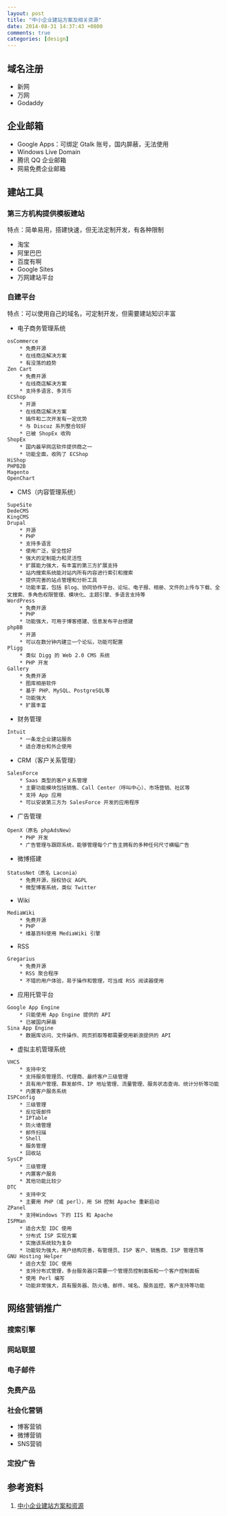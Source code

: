 ```yaml
---
layout: post
title: "中小企业建站方案及相关资源"
date: 2014-08-31 14:37:43 +0800
comments: true
categories: [design]
---
```


<!-- more -->

## 域名注册

* 新网
* 万网
* Godaddy

## 企业邮箱

* Google Apps：可绑定 Gtalk 账号，国内屏蔽，无法使用
* Windows Live Domain
* 腾讯 QQ 企业邮箱
* 网易免费企业邮箱

## 建站工具

### 第三方机构提供模板建站

特点：简单易用，搭建快速，但无法定制开发，有各种限制

* 淘宝
* 阿里巴巴
* 百度有啊
* Google Sites
* 万网建站平台

### 自建平台

特点：可以使用自己的域名，可定制开发，但需要建站知识丰富

* 电子商务管理系统

```
osCommerce
    * 免费开源
    * 在线商店解决方案
    * 有没落的趋势
Zen Cart
    * 免费开源
    * 在线商店解决方案
    * 支持多语言、多货币
ECShop
    * 开源
    * 在线商店解决方案
    * 插件和二次开发有一定优势
    * 与 Discuz 系列整合较好
    * 已被 ShopEx 收购
ShopEx
    * 国内最早网店软件提供商之一
    * 功能全面，收购了 ECShop
HiShop
PHPB2B
Magento
OpenChart
```

* CMS（内容管理系统）

```
SupeSite
DedeCMS
KingCMS
Drupal
    * 开源
    * PHP
    * 支持多语言
    * 使用广泛，安全性好
    * 强大的定制能力和灵活性
    * 扩展能力强大，有丰富的第三方扩展支持
    * 站内搜索系统能对站内所有内容进行索引和搜索
    * 提供完善的站点管理和分析工具
    * 功能丰富，包括 Blog、协同协作平台、论坛、电子报、相册、文件的上传与下载、全文搜索、多角色权限管理、模块化、主题引擎、多语言支持等
WordPress
    * 免费开源
    * PHP
    * 功能强大，可用于博客搭建、信息发布平台搭建
phpBB
    * 开源
    * 可以在数分钟内建立一个论坛，功能可配置
Pligg
    * 类似 Digg 的 Web 2.0 CMS 系统
    * PHP 开发
Gallery
    * 免费开源
    * 图库相册软件
    * 基于 PHP、MySQL、PostgreSQL等
    * 功能强大
    * 扩展丰富
```

* 财务管理

```
Intuit
    * 一条龙企业建站服务
    * 适合港台和外企使用
```

* CRM（客户关系管理）

```
SalesForce
    * Saas 类型的客户关系管理
    * 主要功能模块包括销售、Call Center（呼叫中心）、市场营销、社区等
    * 支持 App 应用
    * 可以安装第三方为 SalesForce 开发的应用程序
```

* 广告管理

```
OpenX（原名 phpAdsNew）
    * PHP 开发
    * 广告管理与跟踪系统，能够管理每个广告主拥有的多种任何尺寸横幅广告
```

* 微博搭建

```
StatusNet（原名 Laconia）
    * 免费开源，授权协议 AGPL
    * 微型博客系统，类似 Twitter
```

* Wiki

```
MediaWiki
    * 免费开源
    * PHP
    * 维基百科使用 MediaWiki 引擎
```

* RSS

```
Gregarius
    * 免费开源
    * RSS 聚合程序
    * 不错的用户体验，易于操作和管理，可当成 RSS 阅读器使用
```

* 应用托管平台

```
Google App Engine
    * 只能使用 App Engine 提供的 API
    * 已被国内屏蔽
Sina App Engine
    * 数据库访问、文件操作、网页抓取等都需要使用新浪提供的 API

```

* 虚拟主机管理系统

```
VHCS
    * 支持中文
    * 支持服务管理员、代理商、最终客户三级管理
    * 具有用户管理、群发邮件、IP 地址管理、流量管理、服务状态查询、统计分析等功能
    * 内置客户服务系统
ISPConfig
    * 三级管理
    * 反垃圾邮件
    * IPTable
    * 防火墙管理
    * 邮件扫描
    * Shell
    * 服务管理
    * 回收站
SysCP
    * 三级管理
    * 内置客户服务
    * 其他功能比较少
DTC
    * 支持中文
    * 主要用 PHP（或 perl），用 SH 控制 Apache 重新启动
ZPanel
    * 支持Windows 下的 IIS 和 Apache
ISPMan
    * 适合大型 IDC 使用
    * 分布式 ISP 实现方案
    * 实施该系统较为复杂
    * 功能较为强大，用户结构完善，有管理员、ISP 客户、销售商、ISP 管理员等
GNU Hosting Helper
    * 适合大型 IDC 使用
    * 支持分布式管理，多台服务器只需要一个管理员控制面板和一个客户控制面板
    * 使用 Perl 编写
    * 功能非常强大，具有服务器、防火墙、邮件、域名、服务监控、客户支持等功能
```

## 网络营销推广

### 搜索引擎

### 网站联盟

### 电子邮件

### 免费产品

### 社会化营销

* 博客营销
* 微博营销
* SNS营销

### 定投广告


## 参考资料

1. [中小企业建站方案和资源][1]


[1]: http://weibo.com/p/1001603748826971262738